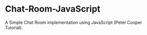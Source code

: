 # Chat-Room-JavaScript

A Simple Chat Room implementation using JavaScript (Peter Cooper Tutorial).
